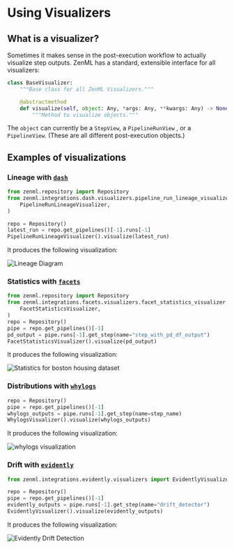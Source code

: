 # Using Visualizers

## What is a visualizer?

Sometimes it makes sense in the post-execution workflow to actually visualize step outputs. 
ZenML has a standard, extensible interface for all visualizers:

```python
class BaseVisualizer:
    """Base class for all ZenML Visualizers."""

    @abstractmethod
    def visualize(self, object: Any, *args: Any, **kwargs: Any) -> None:
        """Method to visualize objects."""
```

The `object` can currently be a `StepView`, a `PipelineRunView` , or a `PipelineView`. (These are all different 
post-execution objects.)

## Examples of visualizations

### Lineage with [`dash`](https://plotly.com/dash/)

```python
from zenml.repository import Repository
from zenml.integrations.dash.visualizers.pipeline_run_lineage_visualizer import (
    PipelineRunLineageVisualizer,
)

repo = Repository()
latest_run = repo.get_pipelines()[-1].runs[-1]
PipelineRunLineageVisualizer().visualize(latest_run)
```

It produces the following visualization:

![Lineage Diagram](../../assets/zenml-pipeline-run-lineage-dash.png)

### Statistics with [`facets`](https://github.com/PAIR-code/facets)

```python
from zenml.repository import Repository
from zenml.integrations.facets.visualizers.facet_statistics_visualizer import (
    FacetStatisticsVisualizer,
)
repo = Repository()
pipe = repo.get_pipelines()[-1]
pd_output = pipe.runs[-1].get_step(name="step_with_pd_df_output")
FacetStatisticsVisualizer().visualize(pd_output)
```

It produces the following visualization:

![Statistics for boston housing dataset](../../assets/statistics-boston-housing.png)


### Distributions with [`whylogs`](https://github.com/whylabs/whylogs)

```python
repo = Repository()
pipe = repo.get_pipelines()[-1]
whylogs_outputs = pipe.runs[-1].get_step(name=step_name)
WhylogsVisualizer().visualize(whylogs_outputs)
```

It produces the following visualization:

![whylogs visualization](../../assets/whylogs/whylogs-visualizer.png)

### Drift with [`evidently`](https://github.com/evidentlyai/evidently)

```python
from zenml.integrations.evidently.visualizers import EvidentlyVisualizer

repo = Repository()
pipe = repo.get_pipelines()[-1]
evidently_outputs = pipe.runs[-1].get_step(name="drift_detector")
EvidentlyVisualizer().visualize(evidently_outputs)
```

It produces the following visualization:

![Evidently Drift Detection](../../assets/evidently/drift_visualization.png)